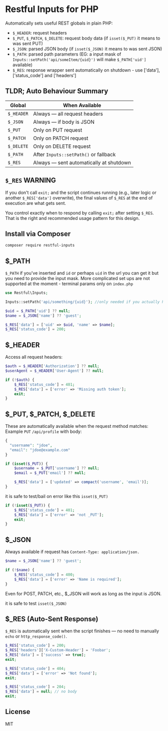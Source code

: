 # Restful Inputs for PHP

Automatically sets useful REST globals in plain PHP:

- `$_HEADER`: request headers
- `$_PUT`, `$_PATCH`, `$_DELETE`: request body data (if `isset($_PUT)` it means to was sent PUT)
- `$_JSON`: parsed JSON body (if `isset($_JSON)` it means to was sent JSON)
- `$_PATH`: parsed path parameters (EG: a input mask of `Inputs::setPath('api/someItem/{uid}')` will make `$_PATH['uid']` available)
- `$_RES`: response wrapper sent automatically on shutdown - use ['data'], ['status_code'] and ['headers']

## TLDR; Auto Behaviour Summary

| Global     | When Available                          |
| ---------- | --------------------------------------- |
| `$_HEADER` | Always — all request headers            |
| `$_JSON`   | Always — if body is JSON                |
| `$_PUT`    | Only on PUT request                     |
| `$_PATCH`  | Only on PATCH request                   |
| `$_DELETE` | Only on DELETE request                  |
| `$_PATH`   | After `Inputs::setPath()` or fallback   |
| `$_RES`    | Always — sent automatically at shutdown |

## `$_RES` WARNING

If you don't call `exit;` and the script continues running (e.g., later logic or another `$_RES['data']` overwrite), the final values of `$_RES` at the end of execution are what gets sent.

You control exactly when to respond by calling `exit;` after setting `$_RES`. That is the right and recommended usage pattern for this design.

## Install via Composer

```bash
composer require restful-inputs
```

## $\_PATH

`$_PATH` if you've inserted and `id` or perhaps `uid` in the url you can get it but you need to provide the input mask. More complicated set ups are not supported at the moment - terminal params only on `index.php`

```php
use Restful\Inputs;

Inputs::setPath('api/something/{uid}'); //only needed if you actually have a path with params - and it assumes you're in an index.php

$uid = $_PATH['uid'] ?? null;
$name = $_JSON['name'] ?? 'guest';

$_RES['data'] = ['uid' => $uid, 'name' => $name];
$_RES['status_code'] = 200;

```

## $\_HEADER

Access all request headers:

```php
$auth = $_HEADER['Authorization'] ?? null;
$userAgent = $_HEADER['User-Agent'] ?? null;

if (!$auth) {
    $_RES['status_code'] = 401;
    $_RES['data'] = ['error' => 'Missing auth token'];
    exit;
}
```

## $\_PUT, $\_PATCH, $\_DELETE

These are automatically available when the request method matches:
Example `PUT` `/api/profile` with body:

```php
{
  "username": "jdoe",
  "email": "jdoe@example.com"
}
```

```php
if (isset($_PUT)) {
    $username = $_PUT['username'] ?? null;
    $email = $_PUT['email'] ?? null;

    $_RES['data'] = ['updated' => compact('username', 'email')];
}
```

it is safe to test/bail on error like this `isset($_PUT)`

```php
if (!isset($_PUT)) {
    $_RES['status_code'] = 401;
    $_RES['data'] = ['error' => 'not _PUT'];
    exit;
}
```

## $\_JSON

Always available if request has `Content-Type: application/json.`

```php
$name = $_JSON['name'] ?? 'guest';

if (!$name) {
    $_RES['status_code'] = 400;
    $_RES['data'] = ['error' => 'Name is required'];
}
```

Even for POST, PATCH, etc., $\_JSON will work as long as the input is JSON.

it is safe to test `isset($_JSON)`

## $\_RES (Auto-Sent Response)

`$_RES` is automatically sent when the script finishes — no need to manually `echo` or `http_response_code()`.

```php
$_RES['status_code'] = 200;
$_RES['headers']['X-Custom-Header'] = 'Foobar';
$_RES['data'] = ['success' => true];
exit;
```

```php
$_RES['status_code'] = 404;
$_RES['data'] = ['error' => 'Not found'];
exit;
```

```php
$_RES['status_code'] = 204;
$_RES['data'] = null; // no body
exit;
```

## License

MIT
